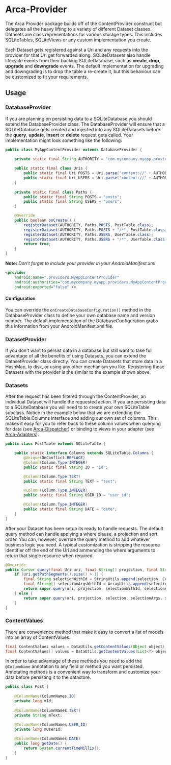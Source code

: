 # Arca-Provider

The Arca Provider package builds off of the ContentProvider construct but delegates all the heavy lifting to a variety of different Dataset classes. Datasets are class representations for various storage types. This includes SQLiteTables, SQLiteViews or any custom implementation you create.

Each Dataset gets registered against a Uri and any requests into the provider for that Uri get forwarded along. SQLiteDatasets also handle lifecycle events from their backing SQLiteDatabase, such as **create**, **drop**, **upgrade** and **downgrade** events. The default implementation for upgrading and downgrading is to drop the table a re-create it, but this behaviour can be customized to fit your requirements.

## Usage

### DatabaseProvider

If you are planning on persisting data to a SQLiteDatabase you should extend the DatabaseProvider class. The DatabaseProvider will ensure that a SQLiteDatabase gets created and injected into any SQLiteDatasets before the **query**, **update**, **insert** or **delete** request gets called. Your implementation might look something like the following:

```java
public class MyAppContentProvider extends DatabaseProvider {

    private static final String AUTHORITY = "com.mycompany.myapp.providers.MyAppContentProvider";
    
    public static final class Uris {
		public static final Uri POSTS = Uri.parse("content://" + AUTHORITY + "/" + Paths.POSTS);
		public static final Uri USERS = Uri.parse("content://" + AUTHORITY + "/" + Paths.USERS);
	}
	
	private static final class Paths {
		public static final String POSTS = "posts";
		public static final String USERS = "users";
	}

	@Override
	public boolean onCreate() {
		registerDataset(AUTHORITY, Paths.POSTS, PostTable.class);
		registerDataset(AUTHORITY, Paths.POSTS + "/*", PostTable.class);
		registerDataset(AUTHORITY, Paths.USERS, UserTable.class);
		registerDataset(AUTHORITY, Paths.USERS + "/*", UserTable.class);
		return true;
	}
}
```

**Note:** *Don't forget to include your provider in your AndroidManifest.xml*

```xml
<provider
	android:name=".providers.MyAppContentProvider"
	android:authorities="com.mycompany.myapp.providers.MyAppContentProvider"
	android:exported="false" />
```

#### Configuration

You can override the ```onCreateDatabaseConfiguration()``` method in the DatabaseProvider class to define your own database name and version number. The default implementation of the DatabaseConfiguration grabs this information from your AndroidManifest.xml file.

### DatasetProvider

If you don't want to persist data in a database but still want to take full advantage of all the benefits of using Datasets, you can extend the DatasetProvider class directly. You can create Datasets that store data in a HashMap, to disk, or using any other mechanism you like. Registering these Datasets with the provider is the similar to the example shown above.

### Datasets

After the request has been filtered through the ContentProvider, an individual Dataset will handle the requested action. If you are persisting data to a SQLiteDatabase you will need to to create your own SQLiteTable subclass. Notice in the example below that we are extending the SQLiteTable.Columns interface and adding our own set of columns. This makes it easy for you to refer back to these column values when querying for data (see [Arca-Dispatcher](../../arca-app/arca-dispatcher)) or binding to views in your adapter (see [Arca-Adapters](../../arca-app/arca-adapters)).

```java
public class PostTable extends SQLiteTable {

	public static interface Columns extends SQLiteTable.Columns {
		@Unique(OnConflict.REPLACE)
		@Column(Column.Type.INTEGER)
		public static final String ID = "id";

		@Column(Column.Type.TEXT)
		public static final String TEXT = "text";

		@Column(Column.Type.INTEGER)
		public static final String USER_ID = "user_id";

		@Column(Column.Type.INTEGER)
		public static final String DATE = "date";
	}
}
```

After your Dataset has been setup its ready to handle requests. The default query method can handle applying a where clause, a projection and sort order. You can, however, override the query method to add whatever business logic you need. A typical customization is stripping the resource identifier off the end of the Uri and ammending the where arguments to return that single resource when required.

```java
@Override
public Cursor query(final Uri uri, final String[] projection, final String selection, final String[] selectionArgs, final String sortOrder) {
	if (uri.getPathSegments().size() > 1) { 
		final String selectionWithId = StringUtils.append(selection, Columns.ID + "=?", " AND ");
		final String[] selectionArgsWithId = ArrayUtils.append(selectionArgs, new String[] { uri.getLastPathSegment() });
		return super.query(uri, projection, selectionWithId, selectionArgsWithId, sortOrder);
	} else {
		return super.query(uri, projection, selection, selectionArgs, sortOrder);
	}
}
```

### ContentValues

There are convenience method that make it easy to convert a list of models into an array of ContentValues.

```java
final ContentValues values = DataUtils.getContentValues(Object object);
final ContentValues[] values = DataUtils.getContentValues(List<?> objects);
```

In order to take advantage of these methods you need to add the `@ColumnName` annotation to any field or method you want persisted. Annotating methods is a convenient way to transform and customize your data before persisting it to the datastore.

```java
public class Post {
	
	@ColumnName(ColumnNames.ID)
	private long mId;
	
	@ColumnName(ColumnNames.TEXT)
	private String mText;
	
	@ColumnName(ColumnNames.USER_ID)
	private long mUserId;

	@ColumnName(ColumnNames.DATE)
	public long getDate() {
		return System.currentTimeMillis();
	}
}
```

